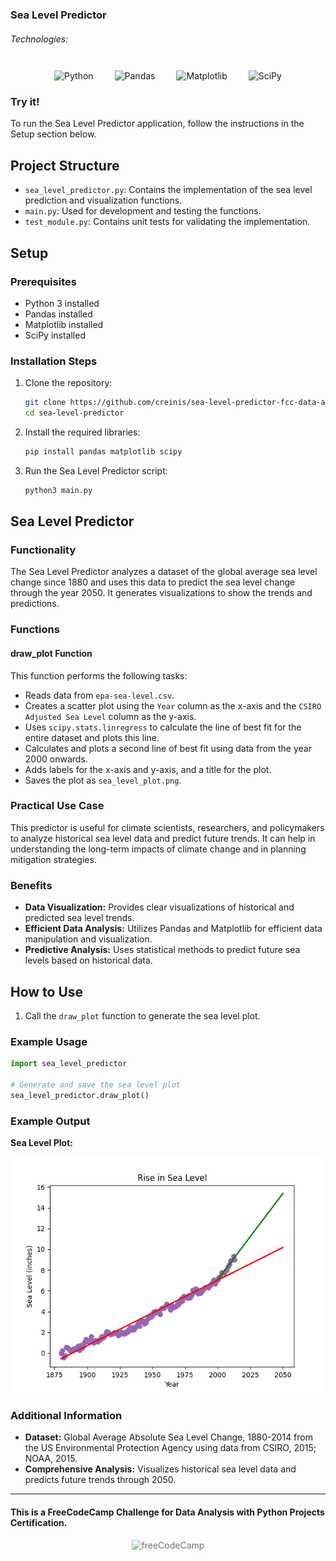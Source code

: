 ### Sea Level Predictor

###### Technologies:
<p align="center">
<img src="https://img.icons8.com/color/75/000000/python.png" width="75" height="75" alt="Python" style="margin: 10px 15px 0 15px;" />
<img src="https://pandas.pydata.org/static/img/pandas_white.svg" height="50" alt="Pandas" style="margin: 10px 15px 0 15px;" />
<img src="https://upload.wikimedia.org/wikipedia/commons/thumb/0/01/Created_with_Matplotlib-logo.svg/1024px-Created_with_Matplotlib-logo.svg.png" height="50" alt="Matplotlib" style="margin: 10px 15px 0 15px;" />
<img src="https://upload.wikimedia.org/wikipedia/commons/thumb/8/82/Scipy_logo.svg/1024px-Scipy_logo.svg.png" height="50" alt="SciPy" style="margin: 10px 15px 0 15px;" />
</p>

### Try it!

To run the Sea Level Predictor application, follow the instructions in the Setup section below.

## Project Structure

- `sea_level_predictor.py`: Contains the implementation of the sea level prediction and visualization functions.
- `main.py`: Used for development and testing the functions.
- `test_module.py`: Contains unit tests for validating the implementation.

## Setup

### Prerequisites

- Python 3 installed
- Pandas installed
- Matplotlib installed
- SciPy installed

### Installation Steps

1. Clone the repository:
   ```bash
   git clone https://github.com/creinis/sea-level-predictor-fcc-data-analyses-py-cert.git
   cd sea-level-predictor
   ```

2. Install the required libraries:
   ```bash
   pip install pandas matplotlib scipy
   ```

3. Run the Sea Level Predictor script:
   ```bash
   python3 main.py
   ```

## Sea Level Predictor

### Functionality

The Sea Level Predictor analyzes a dataset of the global average sea level change since 1880 and uses this data to predict the sea level change through the year 2050. It generates visualizations to show the trends and predictions.

### Functions

#### draw_plot Function

This function performs the following tasks:

- Reads data from `epa-sea-level.csv`.
- Creates a scatter plot using the `Year` column as the x-axis and the `CSIRO Adjusted Sea Level` column as the y-axis.
- Uses `scipy.stats.linregress` to calculate the line of best fit for the entire dataset and plots this line.
- Calculates and plots a second line of best fit using data from the year 2000 onwards.
- Adds labels for the x-axis and y-axis, and a title for the plot.
- Saves the plot as `sea_level_plot.png`.

### Practical Use Case

This predictor is useful for climate scientists, researchers, and policymakers to analyze historical sea level data and predict future trends. It can help in understanding the long-term impacts of climate change and in planning mitigation strategies.

### Benefits

- **Data Visualization:** Provides clear visualizations of historical and predicted sea level trends.
- **Efficient Data Analysis:** Utilizes Pandas and Matplotlib for efficient data manipulation and visualization.
- **Predictive Analysis:** Uses statistical methods to predict future sea levels based on historical data.

## How to Use

1. Call the `draw_plot` function to generate the sea level plot.

### Example Usage

```python
import sea_level_predictor

# Generate and save the sea level plot
sea_level_predictor.draw_plot()
```

### Example Output

**Sea Level Plot:**

![Sea Level Plot](sea_level_plot.png)

### Additional Information

- **Dataset:** Global Average Absolute Sea Level Change, 1880-2014 from the US Environmental Protection Agency using data from CSIRO, 2015; NOAA, 2015.
- **Comprehensive Analysis:** Visualizes historical sea level data and predicts future trends through 2050.

---
#### This is a FreeCodeCamp Challenge for Data Analysis with Python Projects Certification.
<p align="center">
<img src="https://cdn.freecodecamp.org/platform/universal/fcc_primary.svg" width="250" height="75" alt="freeCodeCamp" style="margin: 0 15px; opacity: 0.6" />
</p>
